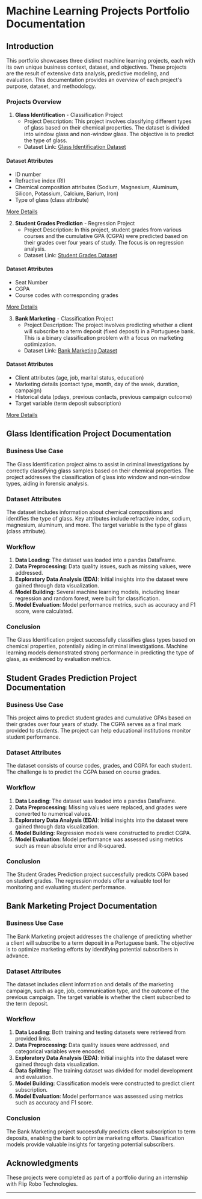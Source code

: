 # Machine Learning Projects Portfolio Documentation

## Introduction

This portfolio showcases three distinct machine learning projects, each with its own unique business context, dataset, and objectives. These projects are the result of extensive data analysis, predictive modeling, and evaluation. This documentation provides an overview of each project's purpose, dataset, and methodology.

### Projects Overview

1. **Glass Identification** - Classification Project
   - Project Description: This project involves classifying different types of glass based on their chemical properties. The dataset is divided into window glass and non-window glass. The objective is to predict the type of glass.
   - Dataset Link: [Glass Identification Dataset](https://raw.githubusercontent.com/dsrscientist/dataset3/main/glass.csv)

#### Dataset Attributes
- ID number
- Refractive index (RI)
- Chemical composition attributes (Sodium, Magnesium, Aluminum, Silicon, Potassium, Calcium, Barium, Iron)
- Type of glass (class attribute)

[More Details](https://github.com/RitzyKingS/Internship/tree/main/Third-Phase-Practice-Projects--1-/Glass%20Identification%20Project)

2. **Student Grades Prediction** - Regression Project
   - Project Description: In this project, student grades from various courses and the cumulative GPA (CGPA) were predicted based on their grades over four years of study. The focus is on regression analysis.
   - Dataset Link: [Student Grades Dataset](https://github.com/dsrscientist/dataset4/blob/main/Grades.csv)

#### Dataset Attributes
- Seat Number
- CGPA
- Course codes with corresponding grades

[More Details](https://github.com/RitzyKingS/Internship/tree/main/Third-Phase-Practice-Projects--1-/Student%20grades%20prediction%20Project)

3. **Bank Marketing** - Classification Project
   - Project Description: The project involves predicting whether a client will subscribe to a term deposit (fixed deposit) in a Portuguese bank. This is a binary classification problem with a focus on marketing optimization.
   - Dataset Link: [Bank Marketing Dataset](https://github.com/dsrscientist/dataset5)

#### Dataset Attributes
- Client attributes (age, job, marital status, education)
- Marketing details (contact type, month, day of the week, duration, campaign)
- Historical data (pdays, previous contacts, previous campaign outcome)
- Target variable (term deposit subscription)

[More Details](https://github.com/RitzyKingS/Internship/tree/main/Third-Phase-Practice-Projects--1-/Bank%20Marketing%20Prediction%20Project)

## Glass Identification Project Documentation

### Business Use Case

The Glass Identification project aims to assist in criminal investigations by correctly classifying glass samples based on their chemical properties. The project addresses the classification of glass into window and non-window types, aiding in forensic analysis.

### Dataset Attributes

The dataset includes information about chemical compositions and identifies the type of glass. Key attributes include refractive index, sodium, magnesium, aluminum, and more. The target variable is the type of glass (class attribute).

### Workflow

1. **Data Loading**: The dataset was loaded into a pandas DataFrame.
2. **Data Preprocessing**: Data quality issues, such as missing values, were addressed.
3. **Exploratory Data Analysis (EDA)**: Initial insights into the dataset were gained through data visualization.
4. **Model Building**: Several machine learning models, including linear regression and random forest, were built for classification.
5. **Model Evaluation**: Model performance metrics, such as accuracy and F1 score, were calculated.

### Conclusion

The Glass Identification project successfully classifies glass types based on chemical properties, potentially aiding in criminal investigations. Machine learning models demonstrated strong performance in predicting the type of glass, as evidenced by evaluation metrics.

## Student Grades Prediction Project Documentation

### Business Use Case

This project aims to predict student grades and cumulative GPAs based on their grades over four years of study. The CGPA serves as a final mark provided to students. The project can help educational institutions monitor student performance.

### Dataset Attributes

The dataset consists of course codes, grades, and CGPA for each student. The challenge is to predict the CGPA based on course grades.

### Workflow

1. **Data Loading**: The dataset was loaded into a pandas DataFrame.
2. **Data Preprocessing**: Missing values were replaced, and grades were converted to numerical values.
3. **Exploratory Data Analysis (EDA)**: Initial insights into the dataset were gained through data visualization.
4. **Model Building**: Regression models were constructed to predict CGPA.
5. **Model Evaluation**: Model performance was assessed using metrics such as mean absolute error and R-squared.

### Conclusion

The Student Grades Prediction project successfully predicts CGPA based on student grades. The regression models offer a valuable tool for monitoring and evaluating student performance.

## Bank Marketing Project Documentation

### Business Use Case

The Bank Marketing project addresses the challenge of predicting whether a client will subscribe to a term deposit in a Portuguese bank. The objective is to optimize marketing efforts by identifying potential subscribers in advance.

### Dataset Attributes

The dataset includes client information and details of the marketing campaign, such as age, job, communication type, and the outcome of the previous campaign. The target variable is whether the client subscribed to the term deposit.

### Workflow

1. **Data Loading**: Both training and testing datasets were retrieved from provided links.
2. **Data Preprocessing**: Data quality issues were addressed, and categorical variables were encoded.
3. **Exploratory Data Analysis (EDA)**: Initial insights into the dataset were gained through data visualization.
4. **Data Splitting**: The training dataset was divided for model development and evaluation.
5. **Model Building**: Classification models were constructed to predict client subscription.
6. **Model Evaluation**: Model performance was assessed using metrics such as accuracy and F1 score.

### Conclusion

The Bank Marketing project successfully predicts client subscription to term deposits, enabling the bank to optimize marketing efforts. Classification models provide valuable insights for targeting potential subscribers.

## Acknowledgments

These projects were completed as part of a portfolio during an internship with Flip Robo Technologies.

---

